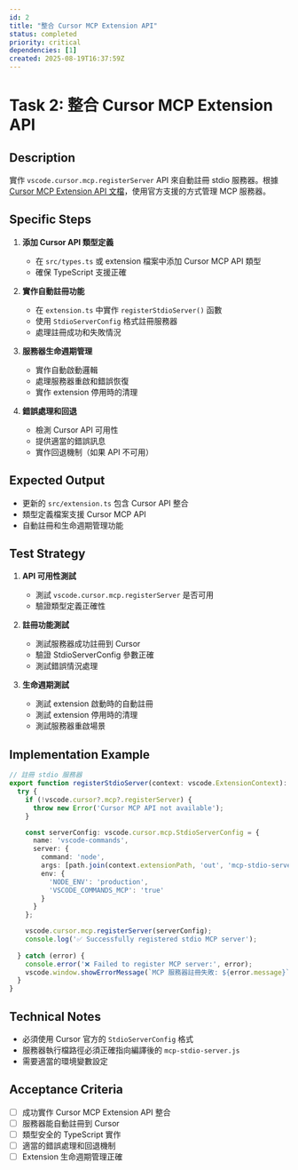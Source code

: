```yaml
---
id: 2
title: "整合 Cursor MCP Extension API"
status: completed
priority: critical
dependencies: [1]
created: 2025-08-19T16:37:59Z
---
```


# Task 2: 整合 Cursor MCP Extension API

## Description

實作 `vscode.cursor.mcp.registerServer` API 來自動註冊 stdio 服務器。根據 [Cursor MCP Extension API 文檔](https://docs.cursor.com/en/context/mcp-extension-api)，使用官方支援的方式管理 MCP 服務器。

## Specific Steps

1. **添加 Cursor API 類型定義**
   - 在 `src/types.ts` 或 extension 檔案中添加 Cursor MCP API 類型
   - 確保 TypeScript 支援正確

2. **實作自動註冊功能**
   - 在 `extension.ts` 中實作 `registerStdioServer()` 函數
   - 使用 `StdioServerConfig` 格式註冊服務器
   - 處理註冊成功和失敗情況

3. **服務器生命週期管理**
   - 實作自動啟動邏輯
   - 處理服務器重啟和錯誤恢復
   - 實作 extension 停用時的清理

4. **錯誤處理和回退**
   - 檢測 Cursor API 可用性
   - 提供適當的錯誤訊息
   - 實作回退機制（如果 API 不可用）

## Expected Output

- 更新的 `src/extension.ts` 包含 Cursor API 整合
- 類型定義檔案支援 Cursor MCP API
- 自動註冊和生命週期管理功能

## Test Strategy

1. **API 可用性測試**
   - 測試 `vscode.cursor.mcp.registerServer` 是否可用
   - 驗證類型定義正確性

2. **註冊功能測試**
   - 測試服務器成功註冊到 Cursor
   - 驗證 StdioServerConfig 參數正確
   - 測試錯誤情況處理

3. **生命週期測試**
   - 測試 extension 啟動時的自動註冊
   - 測試 extension 停用時的清理
   - 測試服務器重啟場景

## Implementation Example

```typescript
// 註冊 stdio 服務器
export function registerStdioServer(context: vscode.ExtensionContext): void {
  try {
    if (!vscode.cursor?.mcp?.registerServer) {
      throw new Error('Cursor MCP API not available');
    }

    const serverConfig: vscode.cursor.mcp.StdioServerConfig = {
      name: 'vscode-commands',
      server: {
        command: 'node',
        args: [path.join(context.extensionPath, 'out', 'mcp-stdio-server.js')],
        env: {
          'NODE_ENV': 'production',
          'VSCODE_COMMANDS_MCP': 'true'
        }
      }
    };

    vscode.cursor.mcp.registerServer(serverConfig);
    console.log('✅ Successfully registered stdio MCP server');
    
  } catch (error) {
    console.error('❌ Failed to register MCP server:', error);
    vscode.window.showErrorMessage(`MCP 服務器註冊失敗: ${error.message}`);
  }
}
```

## Technical Notes

- 必須使用 Cursor 官方的 `StdioServerConfig` 格式
- 服務器執行檔路徑必須正確指向編譯後的 `mcp-stdio-server.js`
- 需要適當的環境變數設定

## Acceptance Criteria

- [ ] 成功實作 Cursor MCP Extension API 整合
- [ ] 服務器能自動註冊到 Cursor
- [ ] 類型安全的 TypeScript 實作
- [ ] 適當的錯誤處理和回退機制
- [ ] Extension 生命週期管理正確
